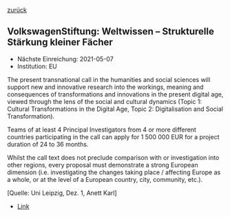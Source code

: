 [zurück](/)

## VolkswagenStiftung: Weltwissen – Strukturelle Stärkung kleiner Fächer

* Nächste Einreichung: 2021-05-07
* Institution: EU

The present transnational call in the humanities and social sciences will support new and innovative research into the workings, meaning and consequences of transformations and innovations in the present digital age, viewed through the lens of the social and cultural dynamics (Topic 1: Cultural Transformations in the Digital Age, Topic 2: Digitalisation and Social Transformation).

Teams of at least 4 Principal Investigators from 4 or more different countries participating in the call can apply for 1 500 000 EUR for a project duration of 24 to 36 months.

Whilst the call text does not preclude comparison with or investigation into other regions, every proposal must demonstrate a strong European dimension (i.e. investigating the changes taking place / affecting Europe as a whole, or at the level of a European country, city, community, etc.). 

[Quelle: Uni Leipzig, Dez. 1, Anett Karl]

* [Link](https://chanse.org/call-for-proposals/)